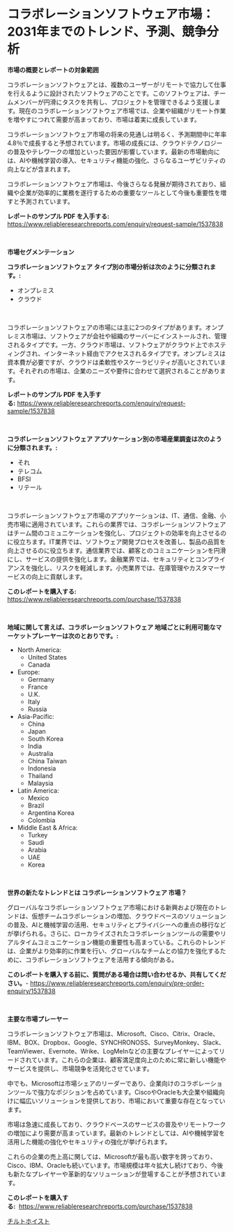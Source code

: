 <p><h1>コラボレーションソフトウェア市場：2031年までのトレンド、予測、競争分析</h1></p><p><strong>市場の概要とレポートの対象範囲</strong></p>
<p><p>コラボレーションソフトウェアとは、複数のユーザーがリモートで協力して仕事を行えるように設計されたソフトウェアのことです。このソフトウェアは、チームメンバーが円滑にタスクを共有し、プロジェクトを管理できるよう支援します。現在のコラボレーションソフトウェア市場では、企業や組織がリモート作業を増やすにつれて需要が高まっており、市場は着実に成長しています。</p><p>コラボレーションソフトウェア市場の将来の見通しは明るく、予測期間中に年率4.8％で成長すると予想されています。市場の成長には、クラウドテクノロジーの普及やテレワークの増加といった要因が影響しています。最新の市場動向には、AIや機械学習の導入、セキュリティ機能の強化、さらなるユーザビリティの向上などが含まれます。</p><p>コラボレーションソフトウェア市場は、今後さらなる発展が期待されており、組織や企業が効率的に業務を遂行するための重要なツールとして今後も重要性を増すと予測されています。</p></p>
<p><strong>レポートのサンプル PDF を入手する:</strong> <a href="https://www.reliableresearchreports.com/enquiry/request-sample/1537838">https://www.reliableresearchreports.com/enquiry/request-sample/1537838</a></p>
<p>&nbsp;</p>
<p><strong>市場セグメンテーション</strong></p>
<p><strong>コラボレーションソフトウェア タイプ別の市場分析は次のように分類されます。:</strong></p>
<p><ul><li>オンプレミス</li><li>クラウド</li></ul></p>
<p>&nbsp;</p>
<p><p>コラボレーションソフトウェアの市場には主に2つのタイプがあります。オンプレミス市場は、ソフトウェアが会社や組織のサーバーにインストールされ、管理されるタイプです。一方、クラウド市場は、ソフトウェアがクラウド上でホスティングされ、インターネット経由でアクセスされるタイプです。オンプレミスは資本費が必要ですが、クラウドは柔軟性やスケーラビリティが高いとされています。それぞれの市場は、企業のニーズや要件に合わせて選択されることがあります。</p></p>
<p><strong>レポートのサンプル PDF を入手する:</strong>&nbsp;<a href="https://www.reliableresearchreports.com/enquiry/request-sample/1537838">https://www.reliableresearchreports.com/enquiry/request-sample/1537838</a></p>
<p>&nbsp;</p>
<p><strong> コラボレーションソフトウェア アプリケーション別の市場産業調査は次のように分類されます。:</strong></p>
<p><ul><li>それ</li><li>テレコム</li><li>BFSI</li><li>リテール</li></ul></p>
<p>&nbsp;</p>
<p><p>コラボレーションソフトウェア市場のアプリケーションは、IT、通信、金融、小売市場に適用されています。これらの業界では、コラボレーションソフトウェアはチーム間のコミュニケーションを強化し、プロジェクトの効率を向上させるのに役立ちます。IT業界では、ソフトウェア開発プロセスを改善し、製品の品質を向上させるのに役立ちます。通信業界では、顧客とのコミュニケーションを円滑にし、サービスの提供を強化します。金融業界では、セキュリティとコンプライアンスを強化し、リスクを軽減します。小売業界では、在庫管理やカスタマーサービスの向上に貢献します。</p></p>
<p><strong>このレポートを購入する:</strong>&nbsp; <a href="https://www.reliableresearchreports.com/purchase/1537838">https://www.reliableresearchreports.com/purchase/1537838</a></p>
<p>&nbsp;</p>
<p><strong>地域に関して言えば、コラボレーションソフトウェア 地域ごとに利用可能なマーケットプレーヤーは次のとおりです。:</strong></p>
<p><ul>
    <li>
        North America:
        <ul>
            <li>United States</li>
            <li>Canada</li>
        </ul>
    </li>
    <li>
        Europe:
        <ul>
            <li>Germany</li>
            <li>France</li>
            <li>U.K.</li>
            <li>Italy</li>
            <li>Russia</li>
        </ul>
    </li>
    <li>
        Asia-Pacific:
        <ul>
            <li>China</li>
            <li>Japan</li>
            <li>South Korea</li>
            <li>India</li>
            <li>Australia</li>
            <li>China Taiwan</li>
            <li>Indonesia</li>
            <li>Thailand</li>
            <li>Malaysia</li>
        </ul>
    </li>
    <li>
        Latin America:
        <ul>
            <li>Mexico</li>
            <li>Brazil</li>
            <li>Argentina Korea</li>
            <li>Colombia</li>
        </ul>
    </li>
    <li>
        Middle East & Africa:
        <ul>
            <li>Turkey</li>
            <li>Saudi</li>
            <li>Arabia</li>
            <li>UAE</li>
            <li>Korea</li>
        </ul>
    </li>
    </ul></p>
<p>&nbsp;</p>
<p><strong>世界の新たなトレンドとは コラボレーションソフトウェア 市場？</strong></p>
<p><p>グローバルなコラボレーションソフトウェア市場における新興および現在のトレンドは、仮想チームコラボレーションの増加、クラウドベースのソリューションの普及、AIと機械学習の活用、セキュリティとプライバシーへの重点の移行などが挙げられる。さらに、ローカライズされたコラボレーションツールの需要やリアルタイムコミュニケーション機能の重要性も高まっている。これらのトレンドは、企業がより効率的に作業を行い、グローバルなチームとの協力を強化するために、コラボレーションソフトウェアを活用する傾向がある。</p></p>
<p><strong>このレポートを購入する前に、質問がある場合は問い合わせるか、共有してください。</strong>- <a href="https://www.reliableresearchreports.com/enquiry/pre-order-enquiry/1537838">https://www.reliableresearchreports.com/enquiry/pre-order-enquiry/1537838</a></p>
<p>&nbsp;</p>
<p><strong>主要な市場プレーヤー</strong></p>
<p><p>コラボレーションソフトウェア市場は、Microsoft、Cisco、Citrix、Oracle、IBM、BOX、Dropbox、Google、SYNCHRONOSS、SurveyMonkey、Slack、TeamViewer、Evernote、Wrike、LogMeInなどの主要なプレイヤーによってリードされています。これらの企業は、顧客満足度向上のために常に新しい機能やサービスを提供し、市場競争を活発化させています。</p><p>中でも、Microsoftは市場シェアのリーダーであり、企業向けのコラボレーションツールで強力なポジションを占めています。CiscoやOracleも大企業や組織向けに幅広いソリューションを提供しており、市場において重要な存在となっています。</p><p>市場は急速に成長しており、クラウドベースのサービスの普及やリモートワークの増加により需要が高まっています。最新のトレンドとしては、AIや機械学習を活用した機能の強化やセキュリティの強化が挙げられます。</p><p>これらの企業の売上高に関しては、Microsoftが最も高い数字を誇っており、Cisco、IBM、Oracleも続いています。市場規模は年々拡大し続けており、今後も新たなプレイヤーや革新的なソリューションが登場することが予想されています。</p></p>
<p><strong>このレポートを購入する:</strong>&nbsp;&nbsp;<a href="https://www.reliableresearchreports.com/purchase/1537838">https://www.reliableresearchreports.com/purchase/1537838</a></p>
<p><p><a href="https://medium.com/@raap8632/%E5%82%BE%E6%96%9C%E3%83%9B%E3%82%A4%E3%82%B9%E3%83%88%E3%81%AE%E5%B8%82%E5%A0%B4%E5%8B%95%E5%90%91%E3%81%A8%E5%B8%82%E5%A0%B4%E5%88%86%E6%9E%90%E3%81%AF-2024%E5%B9%B4%E3%81%8B%E3%82%892031%E5%B9%B4%E3%81%BE%E3%81%A7%E3%81%AE%E6%9C%9F%E9%96%93%E3%81%AB%E4%BA%88%E6%B8%AC%E3%81%95%E3%82%8C%E3%81%A6%E3%81%84%E3%81%BE%E3%81%99-88cc7620fb3d">チルトホイスト</a></p></p>